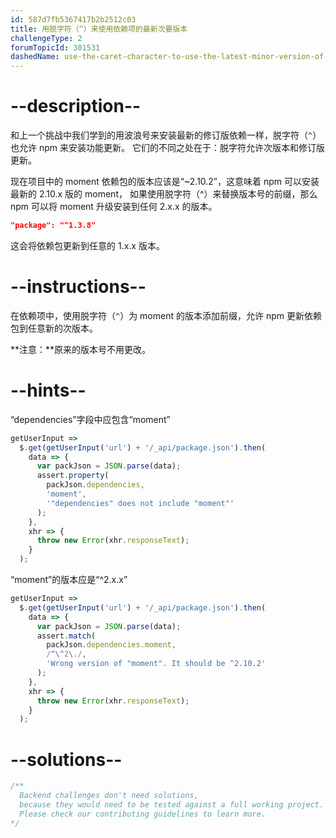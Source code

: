 ```yaml
---
id: 587d7fb5367417b2b2512c03
title: 用脱字符（^）来使用依赖项的最新次要版本
challengeType: 2
forumTopicId: 301531
dashedName: use-the-caret-character-to-use-the-latest-minor-version-of-a-dependency
---
```


# --description--

和上一个挑战中我们学到的用波浪号来安装最新的修订版依赖一样，脱字符（`^`）也允许 npm 来安装功能更新。 它们的不同之处在于：脱字符允许次版本和修订版更新。

现在项目中的 moment 依赖包的版本应该是“~2.10.2”，这意味着 npm 可以安装最新的 2.10.x 版的 moment， 如果使用脱字符（^）来替换版本号的前缀，那么 npm 可以将 moment 升级安装到任何 2.x.x 的版本。

```json
"package": "^1.3.8"
```

这会将依赖包更新到任意的 1.x.x 版本。

# --instructions--

在依赖项中，使用脱字符（`^`）为 moment 的版本添加前缀，允许 npm 更新依赖包到任意新的次版本。

**注意：**原来的版本号不用更改。

# --hints--

“dependencies”字段中应包含“moment”

```js
getUserInput =>
  $.get(getUserInput('url') + '/_api/package.json').then(
    data => {
      var packJson = JSON.parse(data);
      assert.property(
        packJson.dependencies,
        'moment',
        '"dependencies" does not include "moment"'
      );
    },
    xhr => {
      throw new Error(xhr.responseText);
    }
  );
```

“moment”的版本应是“^2.x.x”

```js
getUserInput =>
  $.get(getUserInput('url') + '/_api/package.json').then(
    data => {
      var packJson = JSON.parse(data);
      assert.match(
        packJson.dependencies.moment,
        /^\^2\./,
        'Wrong version of "moment". It should be ^2.10.2'
      );
    },
    xhr => {
      throw new Error(xhr.responseText);
    }
  );
```

# --solutions--

```js
/**
  Backend challenges don't need solutions, 
  because they would need to be tested against a full working project. 
  Please check our contributing guidelines to learn more.
*/
```
